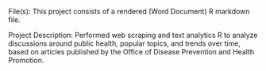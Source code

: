 File(s): This project consists of a rendered (Word Document) R markdown file.

Project Description: Performed web scraping and text analytics R to analyze discussions around public health, popular topics, and trends over time, based on articles published by the Office of Disease Prevention and Health Promotion.
